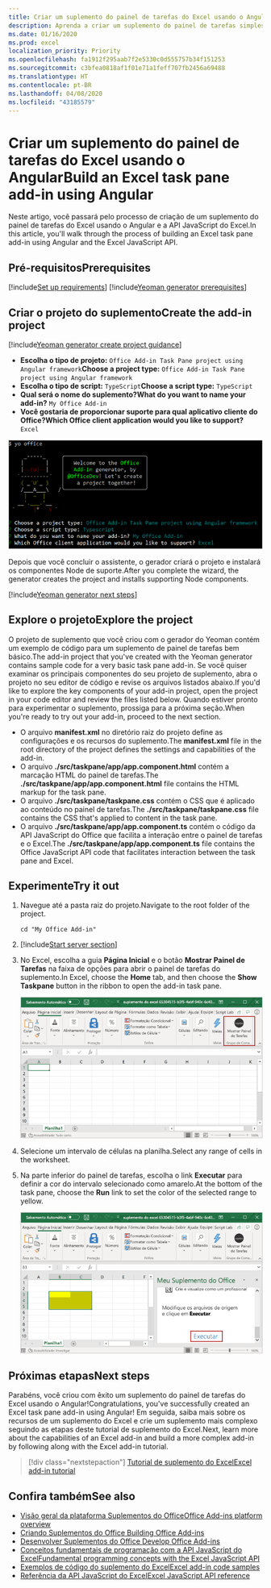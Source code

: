 ```yaml
---
title: Criar um suplemento do painel de tarefas do Excel usando o Angular
description: Aprenda a criar um suplemento do painel de tarefas simples do Excel usando a API do Office JS e o lado a lado.
ms.date: 01/16/2020
ms.prod: excel
localization_priority: Priority
ms.openlocfilehash: fa1912f295aab7f2e5330c0d555757b34f151253
ms.sourcegitcommit: c3bfea0818af1f01e71a1feff707fb2456a69488
ms.translationtype: HT
ms.contentlocale: pt-BR
ms.lasthandoff: 04/08/2020
ms.locfileid: "43185579"
---
```

# <a name="build-an-excel-task-pane-add-in-using-angular"></a><span data-ttu-id="1693b-103">Criar um suplemento do painel de tarefas do Excel usando o Angular</span><span class="sxs-lookup"><span data-stu-id="1693b-103">Build an Excel task pane add-in using Angular</span></span>

<span data-ttu-id="1693b-104">Neste artigo, você passará pelo processo de criação de um suplemento do painel de tarefas do Excel usando o Angular e a API JavaScript do Excel.</span><span class="sxs-lookup"><span data-stu-id="1693b-104">In this article, you'll walk through the process of building an Excel task pane add-in using Angular and the Excel JavaScript API.</span></span>

## <a name="prerequisites"></a><span data-ttu-id="1693b-105">Pré-requisitos</span><span class="sxs-lookup"><span data-stu-id="1693b-105">Prerequisites</span></span>

[!include[Set up requirements](../includes/set-up-dev-environment-beforehand.md)]
[!include[Yeoman generator prerequisites](../includes/quickstart-yo-prerequisites.md)]

## <a name="create-the-add-in-project"></a><span data-ttu-id="1693b-106">Criar o projeto do suplemento</span><span class="sxs-lookup"><span data-stu-id="1693b-106">Create the add-in project</span></span>

[!include[Yeoman generator create project guidance](../includes/yo-office-command-guidance.md)]

- <span data-ttu-id="1693b-107">**Escolha o tipo de projeto:** `Office Add-in Task Pane project using Angular framework`</span><span class="sxs-lookup"><span data-stu-id="1693b-107">**Choose a project type:** `Office Add-in Task Pane project using Angular framework`</span></span>
- <span data-ttu-id="1693b-108">**Escolha o tipo de script:** `TypeScript`</span><span class="sxs-lookup"><span data-stu-id="1693b-108">**Choose a script type:** `TypeScript`</span></span>
- <span data-ttu-id="1693b-109">**Qual será o nome do suplemento?**</span><span class="sxs-lookup"><span data-stu-id="1693b-109">**What do you want to name your add-in?**</span></span> `My Office Add-in`
- <span data-ttu-id="1693b-110">**Você gostaria de proporcionar suporte para qual aplicativo cliente do Office?**</span><span class="sxs-lookup"><span data-stu-id="1693b-110">**Which Office client application would you like to support?**</span></span> `Excel`

![Gerador do Yeoman](../images/yo-office-excel-angular-2.png)

<span data-ttu-id="1693b-112">Depois que você concluir o assistente, o gerador criará o projeto e instalará os componentes Node de suporte.</span><span class="sxs-lookup"><span data-stu-id="1693b-112">After you complete the wizard, the generator creates the project and installs supporting Node components.</span></span>

[!include[Yeoman generator next steps](../includes/yo-office-next-steps.md)]

## <a name="explore-the-project"></a><span data-ttu-id="1693b-113">Explore o projeto</span><span class="sxs-lookup"><span data-stu-id="1693b-113">Explore the project</span></span>

<span data-ttu-id="1693b-114">O projeto de suplemento que você criou com o gerador do Yeoman contém um exemplo de código para um suplemento de painel de tarefas bem básico.</span><span class="sxs-lookup"><span data-stu-id="1693b-114">The add-in project that you've created with the Yeoman generator contains sample code for a very basic task pane add-in.</span></span> <span data-ttu-id="1693b-115">Se você quiser examinar os principais componentes do seu projeto de suplemento, abra o projeto no seu editor de código e revise os arquivos listados abaixo.</span><span class="sxs-lookup"><span data-stu-id="1693b-115">If you'd like to explore the key components of your add-in project, open the project in your code editor and review the files listed below.</span></span> <span data-ttu-id="1693b-116">Quando estiver pronto para experimentar o suplemento, prossiga para a próxima seção.</span><span class="sxs-lookup"><span data-stu-id="1693b-116">When you're ready to try out your add-in, proceed to the next section.</span></span>

- <span data-ttu-id="1693b-117">O arquivo **manifest.xml** no diretório raiz do projeto define as configurações e os recursos do suplemento.</span><span class="sxs-lookup"><span data-stu-id="1693b-117">The **manifest.xml** file in the root directory of the project defines the settings and capabilities of the add-in.</span></span>
- <span data-ttu-id="1693b-118">O arquivo **./src/taskpane/app/app.component.html** contém a marcação HTML do painel de tarefas.</span><span class="sxs-lookup"><span data-stu-id="1693b-118">The **./src/taskpane/app/app.component.html** file contains the HTML markup for the task pane.</span></span>
- <span data-ttu-id="1693b-119">O arquivo **./src/taskpane/taskpane.css** contém o CSS que é aplicado ao conteúdo no painel de tarefas.</span><span class="sxs-lookup"><span data-stu-id="1693b-119">The **./src/taskpane/taskpane.css** file contains the CSS that's applied to content in the task pane.</span></span>
- <span data-ttu-id="1693b-120">O arquivo **./src/taskpane/app/app.component.ts** contém o código da API JavaScript do Office que facilita a interação entre o painel de tarefas e o Excel.</span><span class="sxs-lookup"><span data-stu-id="1693b-120">The **./src/taskpane/app/app.component.ts** file contains the Office JavaScript API code that facilitates interaction between the task pane and Excel.</span></span>

## <a name="try-it-out"></a><span data-ttu-id="1693b-121">Experimente</span><span class="sxs-lookup"><span data-stu-id="1693b-121">Try it out</span></span>

1. <span data-ttu-id="1693b-122">Navegue até a pasta raiz do projeto.</span><span class="sxs-lookup"><span data-stu-id="1693b-122">Navigate to the root folder of the project.</span></span>

    ```command&nbsp;line
    cd "My Office Add-in"
    ```

2. [!include[Start server section](../includes/quickstart-yo-start-server-excel.md)] 

3. <span data-ttu-id="1693b-123">No Excel, escolha a guia **Página Inicial** e o botão **Mostrar Painel de Tarefas** na faixa de opções para abrir o painel de tarefas do suplemento.</span><span class="sxs-lookup"><span data-stu-id="1693b-123">In Excel, choose the **Home** tab, and then choose the **Show Taskpane** button in the ribbon to open the add-in task pane.</span></span>

    ![Botão do suplemento do Excel](../images/excel-quickstart-addin-3b.png)

4. <span data-ttu-id="1693b-125">Selecione um intervalo de células na planilha.</span><span class="sxs-lookup"><span data-stu-id="1693b-125">Select any range of cells in the worksheet.</span></span>

5. <span data-ttu-id="1693b-126">Na parte inferior do painel de tarefas, escolha o link **Executar** para definir a cor do intervalo selecionado como amarelo.</span><span class="sxs-lookup"><span data-stu-id="1693b-126">At the bottom of the task pane, choose the **Run** link to set the color of the selected range to yellow.</span></span>

    ![Suplemento do Excel](../images/excel-quickstart-addin-3c.png)

## <a name="next-steps"></a><span data-ttu-id="1693b-128">Próximas etapas</span><span class="sxs-lookup"><span data-stu-id="1693b-128">Next steps</span></span>

<span data-ttu-id="1693b-129">Parabéns, você criou com êxito um suplemento do painel de tarefas do Excel usando o Angular!</span><span class="sxs-lookup"><span data-stu-id="1693b-129">Congratulations, you've successfully created an Excel task pane add-in using Angular!</span></span> <span data-ttu-id="1693b-130">Em seguida, saiba mais sobre os recursos de um suplemento do Excel e crie um suplemento mais complexo seguindo as etapas deste tutorial de suplemento do Excel.</span><span class="sxs-lookup"><span data-stu-id="1693b-130">Next, learn more about the capabilities of an Excel add-in and build a more complex add-in by following along with the Excel add-in tutorial.</span></span>

> [!div class="nextstepaction"]
> [<span data-ttu-id="1693b-131">Tutorial de suplemento do Excel</span><span class="sxs-lookup"><span data-stu-id="1693b-131">Excel add-in tutorial</span></span>](../tutorials/excel-tutorial.md)

## <a name="see-also"></a><span data-ttu-id="1693b-132">Confira também</span><span class="sxs-lookup"><span data-stu-id="1693b-132">See also</span></span>

* [<span data-ttu-id="1693b-133">Visão geral da plataforma Suplementos do Office</span><span class="sxs-lookup"><span data-stu-id="1693b-133">Office Add-ins platform overview</span></span>](../overview/office-add-ins.md)
* [<span data-ttu-id="1693b-134">Criando Suplementos do Office </span><span class="sxs-lookup"><span data-stu-id="1693b-134">Building Office Add-ins</span></span>](../overview/office-add-ins-fundamentals.md)
* [<span data-ttu-id="1693b-135">Desenvolver Suplementos do Office </span><span class="sxs-lookup"><span data-stu-id="1693b-135">Develop Office Add-ins</span></span>](../develop/develop-overview.md)
* [<span data-ttu-id="1693b-136">Conceitos fundamentais de programação com a API JavaScript do Excel</span><span class="sxs-lookup"><span data-stu-id="1693b-136">Fundamental programming concepts with the Excel JavaScript API</span></span>](../excel/excel-add-ins-core-concepts.md)
* [<span data-ttu-id="1693b-137">Exemplos de código do suplemento do Excel</span><span class="sxs-lookup"><span data-stu-id="1693b-137">Excel add-in code samples</span></span>](https://developer.microsoft.com/office/gallery/?filterBy=Samples,Excel)
* [<span data-ttu-id="1693b-138">Referência da API JavaScript do Excel</span><span class="sxs-lookup"><span data-stu-id="1693b-138">Excel JavaScript API reference</span></span>](../reference/overview/excel-add-ins-reference-overview.md)
